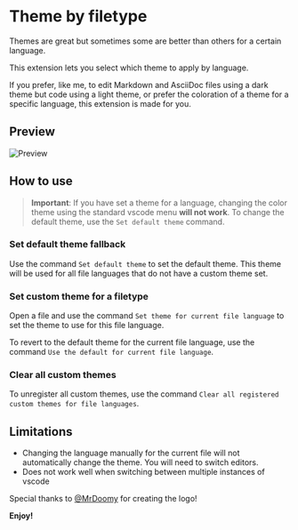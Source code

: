 # Theme by filetype

Themes are great but sometimes some are better than others for a certain language.

This extension lets you select which theme to apply by language.

If you prefer, like me, to edit Markdown and AsciiDoc files using a dark theme but code using a light theme, or prefer the coloration of a theme for a specific language, this extension is made for you.

## Preview

![Preview](/images/preview.gif)

## How to use

> **Important**: If you have set a theme for a language, changing the color theme using the standard vscode menu **will not work**. To change the default theme, use the `Set default theme` command.

### Set default theme fallback

Use the command `Set default theme` to set the default theme.
This theme will be used for all file languages that do not have a custom theme set.

### Set custom theme for a filetype

Open a file and use the command `Set theme for current file language` to set the theme to use for this file language.

To revert to the default theme for the current file language, use the command `Use the default for current file language`.

### Clear all custom themes

To unregister all custom themes, use the command `Clear all registered custom themes for file languages`.

## Limitations

- Changing the language manually for the current file will not automatically change the theme. You will need to switch editors.
- Does not work well when switching between multiple instances of vscode

Special thanks to [@MrDoomy](https://github.com/MrDoomy) for creating the logo!

**Enjoy!**
